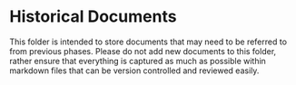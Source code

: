 # Historical Documents

This folder is intended to store documents that may need to be referred to from previous phases.  Please do not add new documents to this folder, rather ensure that everything is captured as much as possible within markdown files that can be version controlled and reviewed easily.
